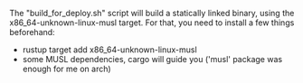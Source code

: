 The "build_for_deploy.sh" script will build a statically linked binary, using the x86_64-unknown-linux-musl target.
For that, you need to install a few things beforehand:
 - rustup target add x86_64-unknown-linux-musl
 - some MUSL dependencies, cargo will guide you ('musl' package was enough for me on arch)
